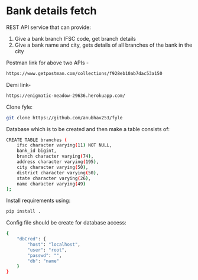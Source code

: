 Bank details fetch
===================
REST API service that can provide:
1. Give a bank branch IFSC code, get branch details
2. Give a bank name and city, gets details of all branches of the bank in the city

Postman link for above two APIs - 
```bash
https://www.getpostman.com/collections/f928eb10ab7dac53a150
```
Demi link- 
```bash
https://enigmatic-meadow-29636.herokuapp.com/
```
Clone fyle:
```bash
git clone https://github.com/anubhav253/fyle
```

Database which is to be created and then make a table consists of:
```bash
CREATE TABLE branches (
    ifsc character varying(11) NOT NULL,
    bank_id bigint,
    branch character varying(74),
    address character varying(195),
    city character varying(50),
    district character varying(50),
    state character varying(26),
    name character varying(49)
);
```
Install requirements using:
```bash
pip install .
```
Config file should be create for database access:
```bash
{
	"dbCred": {
		"host": "localhost",
		"user": "root",
		"passwd": "",
		"db": "name"
	}
}
```
